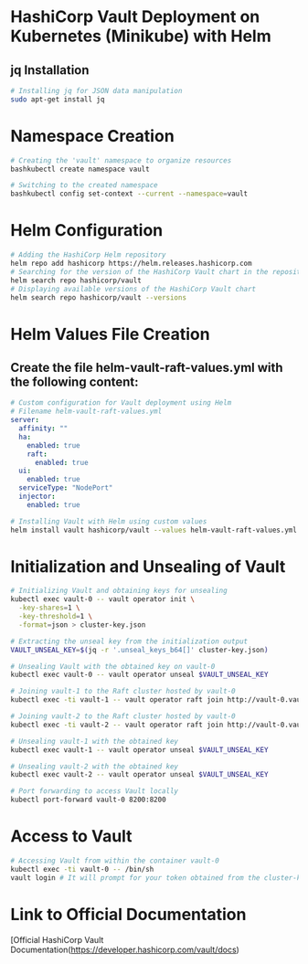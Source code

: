 # HashiCorp Vault Deployment on Kubernetes (Minikube) with Helm

## jq Installation

```bash
# Installing jq for JSON data manipulation
sudo apt-get install jq
```
# Namespace Creation
```bash
# Creating the 'vault' namespace to organize resources
bashkubectl create namespace vault

# Switching to the created namespace
bashkubectl config set-context --current --namespace=vault
```
# Helm Configuration

```bash
# Adding the HashiCorp Helm repository
helm repo add hashicorp https://helm.releases.hashicorp.com
# Searching for the version of the HashiCorp Vault chart in the repository
helm search repo hashicorp/vault
# Displaying available versions of the HashiCorp Vault chart
helm search repo hashicorp/vault --versions
```
# Helm Values File Creation
## Create the file helm-vault-raft-values.yml with the following content:
```yaml
# Custom configuration for Vault deployment using Helm
# Filename helm-vault-raft-values.yml
server:
  affinity: ""
  ha:
    enabled: true
    raft:
      enabled: true
  ui:
    enabled: true
  serviceType: "NodePort"
  injector:
    enabled: true
```
```bash
# Installing Vault with Helm using custom values
helm install vault hashicorp/vault --values helm-vault-raft-values.yml -n vault
```
# Initialization and Unsealing of Vault
```bash
# Initializing Vault and obtaining keys for unsealing
kubectl exec vault-0 -- vault operator init \
  -key-shares=1 \
  -key-threshold=1 \
  -format=json > cluster-key.json

# Extracting the unseal key from the initialization output
VAULT_UNSEAL_KEY=$(jq -r '.unseal_keys_b64[]' cluster-key.json)

# Unsealing Vault with the obtained key on vault-0
kubectl exec vault-0 -- vault operator unseal $VAULT_UNSEAL_KEY

# Joining vault-1 to the Raft cluster hosted by vault-0
kubectl exec -ti vault-1 -- vault operator raft join http://vault-0.vault-internal:8200

# Joining vault-2 to the Raft cluster hosted by vault-0
kubectl exec -ti vault-2 -- vault operator raft join http://vault-0.vault-internal:8200

# Unsealing vault-1 with the obtained key
kubectl exec vault-1 -- vault operator unseal $VAULT_UNSEAL_KEY

# Unsealing vault-2 with the obtained key
kubectl exec vault-2 -- vault operator unseal $VAULT_UNSEAL_KEY

# Port forwarding to access Vault locally
kubectl port-forward vault-0 8200:8200
```
# Access to Vault
```bash
# Accessing Vault from within the container vault-0
kubectl exec -ti vault-0 -- /bin/sh
vault login # It will prompt for your token obtained from the cluster-key.json file
```
# Link to Official Documentation

[Official HashiCorp Vault Documentation(https://developer.hashicorp.com/vault/docs)

